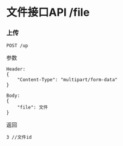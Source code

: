 # 文件接口API /file

### 上传

```
POST /up
```
参数
```
Header: 
{
    "Content-Type": "multipart/form-data"
}

Body:
{
    "file": 文件
}
```
返回
```
3 //文件id
```
